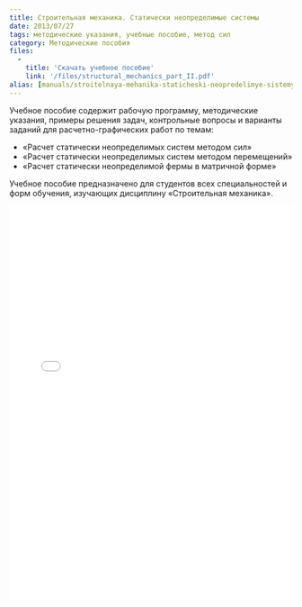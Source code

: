 ```yaml
---
title: Строительная механика. Статически неопределимые системы
date: 2013/07/27
tags: методические указания, учебные пособие, метод сил
category: Методические пособия
files:
  -
    title: 'Скачать учебное пособие'
    link: '/files/structural_mechanics_part_II.pdf'
alias: [manuals/stroitelnaya-mehanika-staticheski-neopredelimye-sistemy/index.html]
---
```


Учебное пособие содержит рабочую программу, методические указания, примеры решения задач,
контрольные вопросы и варианты заданий для расчетно-графических работ по темам:

* «Расчет статически неопределимых систем методом сил»
* «Расчет статически неопределимых систем методом перемещений»
* «Расчет статически неопределимой фермы в матричной форме»

Учебное пособие предназначено для студентов всех специальностей и форм обучения, изучающих дисциплину «Строительная механика».

<iframe src="/files/structural_mechanics_part_II.pdf" style="width:100%; height:700px;" frameborder="0"></iframe>
